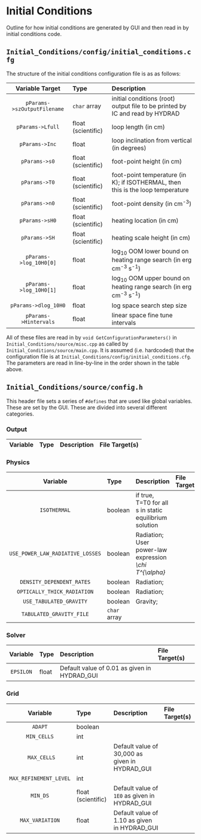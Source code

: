# Initial Conditions
Outline for how initial conditions are generated by GUI and then read in by initial conditions code.
## `Initial_Conditions/config/initial_conditions.cfg`
The structure of the initial conditions configuration file is as as follows:

| Variable Target | Type | Description |
|:---------------:|:---- |:-----------|
| `pParams->szOutputFilename` | `char` array | initial conditions (root) output file to be printed by IC and read by HYDRAD |
| `pParams->Lfull`			  | float (scientific) | loop length (in cm) 								|
| `pParams->Inc` 			  | float | loop inclination from vertical (in degrees) 		|
| `pParams->s0` | float (scientific) | foot-point height (in cm) |
| `pParams->T0` | float (scientific) | foot-point temperature (in K); if ISOTHERMAL, then this is the loop temperature |
| `pParams->n0` | float (scientific) | foot-point density (in cm<sup>-3</sup>) |
| `pParams->sH0` | float (scientific) | heating location (in cm) |
| `pParams->SH` | float (scientific) | heating scale height (in cm) |
| `pParams->log_10H0[0]` | float | log<sub>10</sub> OOM lower bound on heating range search (in erg cm<sup>-3</sup> s<sup>-1</sup>) |
| `pParams->log_10H0[1]` | float | log<sub>10</sub> OOM upper bound on heating range search (in erg cm<sup>-3</sup> s<sup>-1</sup>) |
| `pParams->dlog_10H0` | float | log space search step size |
| `pParams->Hintervals` | float | linear space fine tune intervals |



All of these files are read in by `void GetConfigurationParameters()` in `Initial_Conditions/source/misc.cpp` as called by `Initial_Conditions/source/main.cpp`. It is assumed (i.e. hardcoded) that the configuration file is at `Initial_Conditions/config/initial_conditions.cfg`. The parameters are read in line-by-line in the order shown in the table above. 

## `Initial_Conditions/source/config.h`
This header file sets a series of `#defines` that are used like global variables. These are set by the GUI. These are divided into several different categories.
### Output

| Variable | Type | Description | File Target(s) |
|:--------:|:-----|:----------- |:-------------- |

### Physics

| Variable | Type | Description | File Target(s) |
|:--------:|:-----|:----------- |:-------------- |
| `ISOTHERMAL` | boolean | if true, T=T0 for all s in static equilibrium solution | |
| `USE_POWER_LAW_RADIATIVE_LOSSES` | boolean | Radiation; User power-law expression _\chi T^{\alpha}_ | |
| `DENSITY_DEPENDENT_RATES` | boolean | Radiation; | |
| `OPTICALLY_THICK_RADIATION` | boolean | Radiation; | |
| `USE_TABULATED_GRAVITY` | boolean | Gravity; | |
| `TABULATED_GRAVITY_FILE` | `char` array | | |


### Solver

| Variable | Type | Description | File Target(s) |
|:--------:|:-----|:----------- |:-------------- |
| `EPSILON` | float | Default value of 0.01 as given in HYDRAD_GUI | |

### Grid

| Variable | Type | Description | File Target(s) |
|:--------:|:-----|:----------- |:-------------- |
| `ADAPT` | boolean | | |
| `MIN_CELLS` | int | | |
|` MAX_CELLS` | int | Default value of 30,000 as given in HYDRAD_GUI | |
| `MAX_REFINEMENT_LEVEL` | int | | |
| `MIN_DS` | float (scientific) | Default value of `1E0` as given in HYDRAD_GUI | |
| `MAX_VARIATION` | float | Default value of 1.10 as given in HYDRAD_GUI | |